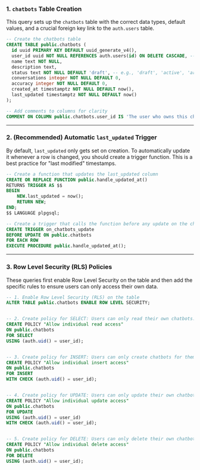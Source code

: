 ### 1. `chatbots` Table Creation

This query sets up the `chatbots` table with the correct data types, default values, and a crucial foreign key link to the `auth.users` table.

```sql
-- Create the chatbots table
CREATE TABLE public.chatbots (
  id uuid PRIMARY KEY DEFAULT uuid_generate_v4(),
  user_id uuid NOT NULL REFERENCES auth.users(id) ON DELETE CASCADE, -- Links to the user who owns it. ON DELETE CASCADE automatically removes a user's chatbots if the user is deleted.
  name text NOT NULL,
  description text,
  status text NOT NULL DEFAULT 'draft', -- e.g., 'draft', 'active', 'archived'
  conversations integer NOT NULL DEFAULT 0,
  accuracy integer NOT NULL DEFAULT 0,
  created_at timestamptz NOT NULL DEFAULT now(),
  last_updated timestamptz NOT NULL DEFAULT now()
);

-- Add comments to columns for clarity
COMMENT ON COLUMN public.chatbots.user_id IS 'The user who owns this chatbot.';
```

---

### 2. (Recommended) Automatic `last_updated` Trigger

By default, `last_updated` only gets set on creation. To automatically update it whenever a row is changed, you should create a trigger function. This is a best practice for "last modified" timestamps.

```sql
-- Create a function that updates the last_updated column
CREATE OR REPLACE FUNCTION public.handle_updated_at()
RETURNS TRIGGER AS $$
BEGIN
    NEW.last_updated = now();
    RETURN NEW;
END;
$$ LANGUAGE plpgsql;

-- Create a trigger that calls the function before any update on the chatbots table
CREATE TRIGGER on_chatbots_update
BEFORE UPDATE ON public.chatbots
FOR EACH ROW
EXECUTE PROCEDURE public.handle_updated_at();
```

---

### 3. Row Level Security (RLS) Policies

These queries first enable Row Level Security on the table and then add the specific rules to ensure users can only access their own data.

```sql
-- 1. Enable Row Level Security (RLS) on the table
ALTER TABLE public.chatbots ENABLE ROW LEVEL SECURITY;


-- 2. Create policy for SELECT: Users can only read their own chatbots.
CREATE POLICY "Allow individual read access"
ON public.chatbots
FOR SELECT
USING (auth.uid() = user_id);


-- 3. Create policy for INSERT: Users can only create chatbots for themselves.
CREATE POLICY "Allow individual insert access"
ON public.chatbots
FOR INSERT
WITH CHECK (auth.uid() = user_id);


-- 4. Create policy for UPDATE: Users can only update their own chatbots.
CREATE POLICY "Allow individual update access"
ON public.chatbots
FOR UPDATE
USING (auth.uid() = user_id)
WITH CHECK (auth.uid() = user_id);


-- 5. Create policy for DELETE: Users can only delete their own chatbots.
CREATE POLICY "Allow individual delete access"
ON public.chatbots
FOR DELETE
USING (auth.uid() = user_id);
```